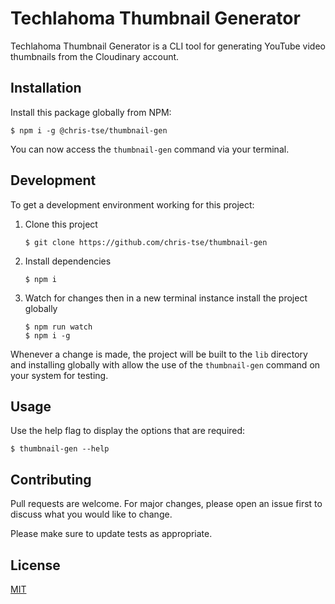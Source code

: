 # Techlahoma Thumbnail Generator

Techlahoma Thumbnail Generator is a CLI tool for generating YouTube video thumbnails from the Cloudinary account.

## Installation

Install this package globally from NPM:

```
$ npm i -g @chris-tse/thumbnail-gen
```

You can now access the `thumbnail-gen` command via your terminal.

## Development

To get a development environment working for this project:

1. Clone this project

    ```
    $ git clone https://github.com/chris-tse/thumbnail-gen
    ```

2. Install dependencies

    ```
    $ npm i
    ```

3. Watch for changes then in a new terminal instance install the project globally

    ```
    $ npm run watch
    $ npm i -g
    ```

Whenever a change is made, the project will be built to the `lib` directory and installing globally with allow the use of the `thumbnail-gen` command on your system for testing.

## Usage

Use the help flag to display the options that are required:

```
$ thumbnail-gen --help
```

## Contributing

Pull requests are welcome. For major changes, please open an issue first to discuss what you would like to change.

Please make sure to update tests as appropriate.

## License

[MIT](https://choosealicense.com/licenses/mit/)
